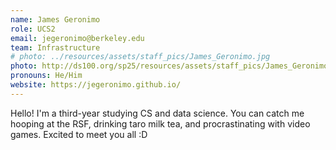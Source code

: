 ```yaml
---
name: James Geronimo
role: UCS2
email: jegeronimo@berkeley.edu
team: Infrastructure
# photo: ../resources/assets/staff_pics/James_Geronimo.jpg
photo: http://ds100.org/sp25/resources/assets/staff_pics/James_Geronimo.jpg
pronouns: He/Him
website: https://jegeronimo.github.io/
---
```

Hello! I'm a third-year studying CS and data science. You can catch me hooping at the RSF, drinking taro milk tea, and procrastinating with video games. Excited to meet you all :D
